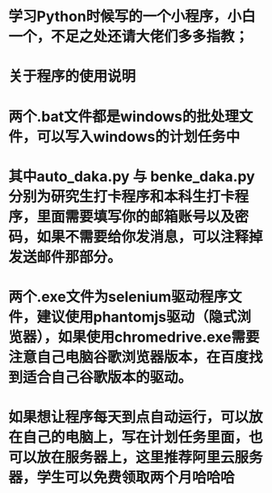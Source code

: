 # 学习Python时候写的一个小程序，小白一个，不足之处还请大佬们多多指教；

# 关于程序的使用说明
# 两个.bat文件都是windows的批处理文件，可以写入windows的计划任务中
# 其中auto_daka.py 与 benke_daka.py 分别为研究生打卡程序和本科生打卡程序，里面需要填写你的邮箱账号以及密码，如果不需要给你发消息，可以注释掉发送邮件那部分。
# 两个.exe文件为selenium驱动程序文件，建议使用phantomjs驱动（隐式浏览器），如果使用chromedrive.exe需要注意自己电脑谷歌浏览器版本，在百度找到适合自己谷歌版本的驱动。

# 如果想让程序每天到点自动运行，可以放在自己的电脑上，写在计划任务里面，也可以放在服务器上，这里推荐阿里云服务器，学生可以免费领取两个月哈哈哈